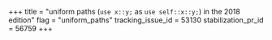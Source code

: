 +++
title = "uniform paths (`use x::y;` as `use self::x::y;`) in the 2018 edition"
flag = "uniform_paths"
tracking_issue_id = 53130
stabilization_pr_id = 56759
+++
